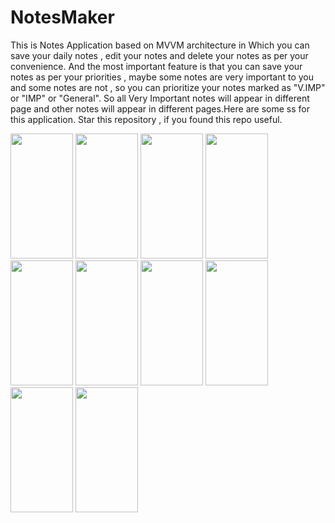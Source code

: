 # NotesMaker
This is Notes Application based on MVVM architecture in Which you can save your daily notes , edit your notes and delete your notes as per your convenience. And the most important feature is that you can save your notes as per your priorities , maybe some notes are very important to you and some notes are not , so you can prioritize your notes marked as "V.IMP" or "IMP" or "General". So all Very Important notes will appear in different page and other notes will appear in different pages.Here are some ss for this application.
Star this repository , if you found this repo useful.

<a href="url"><img src="https://github.com/Raghavarya2002/NotesMaker/master/Snapshots/Notes1.jpg?raw=true"  height="200" width="100" ></a>
<a href="url"><img src="https://github.com/Raghavarya2002/NotesMaker/master/Snapshots/Notes11.jpg"  height="200" width="100" ></a></a> 
<a href="url"><img src="https://github.com/Raghavarya2002/NotesMaker/master/Snapshots/Notes4.jpg"  height="200" width="100" ></a></a> 
<a href="url"><img src="https://github.com/Raghavarya2002/NotesMaker/master/Snapshots/Notes2.jpg"  height="200" width="100" ></a></a> 
<a href="url"><img src="https://github.com/Raghavarya2002/NotesMaker/master/Snapshots/Notes12.jpg"  height="200" width="100" ></a></a> 
<a href="url"><img src="https://github.com/Raghavarya2002/NotesMaker/master/Snapshots/Notes10.jpg"  height="200" width="100" ></a></a> 
<a href="url"><img src="https://github.com/Raghavarya2002/NotesMaker/master/Snapshots/Notes9.jpg"  height="200" width="100" ></a></a> 
<a href="url"><img src="https://github.com/Raghavarya2002/NotesMaker/master/Snapshots/Notes8.jpg"  height="200" width="100" ></a></a> 
<a href="url"><img src="https://github.com/Raghavarya2002/NotesMaker/master/Snapshots/Notes7.jpg"  height="200" width="100" ></a></a> 
<a href="url"><img src="https://github.com/Raghavarya2002/NotesMaker/master/Snapshots/Notes13.jpg"  height="200" width="100" ></a>
